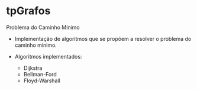 # tpGrafos
Problema do Caminho Mínimo

- Implementação de algoritmos que se propõem a resolver o problema do caminho mínimo.

- Algoritmos implementados:
    - Dijkstra
    - Bellman-Ford
    - Floyd-Warshall